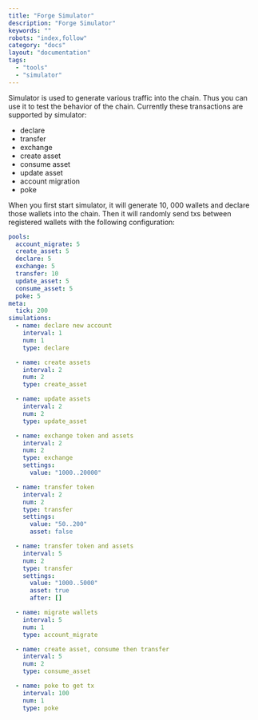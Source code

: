 ```yaml
---
title: "Forge Simulator"
description: "Forge Simulator"
keywords: ""
robots: "index,follow"
category: "docs"
layout: "documentation"
tags: 
  - "tools"
  - "simulator"
---
```




Simulator is used to generate various traffic into the chain. Thus you can use it to test the behavior of the chain. Currently these transactions are supported by simulator:

* declare
* transfer
* exchange
* create asset
* consume asset
* update asset
* account migration
* poke

When you first start simulator, it will generate 10, 000 wallets and declare those wallets into the chain. Then it will randomly send txs between registered wallets with the following configuration:

```yaml
pools:
  account_migrate: 5
  create_asset: 5
  declare: 5
  exchange: 5
  transfer: 10
  update_asset: 5
  consume_asset: 5
  poke: 5
meta:
  tick: 200
simulations:
  - name: declare new account
    interval: 1
    num: 1
    type: declare

  - name: create assets
    interval: 2
    num: 2
    type: create_asset

  - name: update assets
    interval: 2
    num: 2
    type: update_asset

  - name: exchange token and assets
    interval: 2
    num: 2
    type: exchange
    settings:
      value: "1000..20000"

  - name: transfer token
    interval: 2
    num: 2
    type: transfer
    settings:
      value: "50..200"
      asset: false

  - name: transfer token and assets
    interval: 5
    num: 2
    type: transfer
    settings:
      value: "1000..5000"
      asset: true
      after: []

  - name: migrate wallets
    interval: 5
    num: 1
    type: account_migrate

  - name: create asset, consume then transfer
    interval: 5
    num: 2
    type: consume_asset

  - name: poke to get tx
    interval: 100
    num: 1
    type: poke

```
